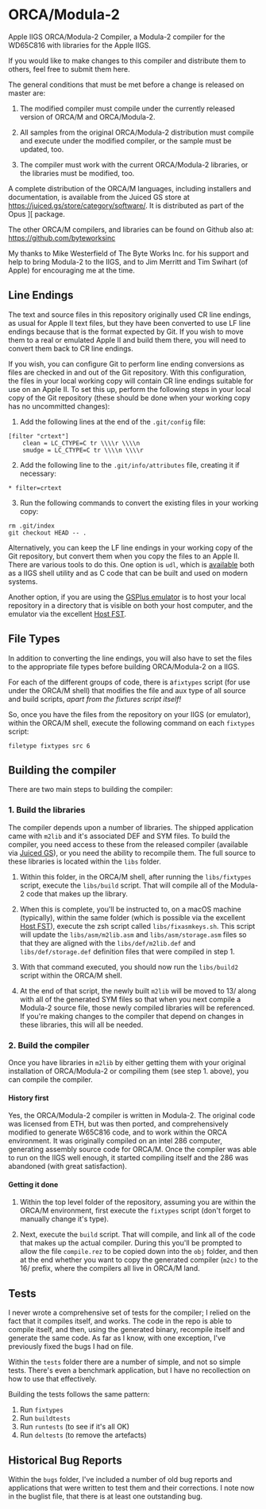 ﻿# ORCA/Modula-2
Apple IIGS ORCA/Modula-2 Compiler, a Modula-2 compiler for the WD65C816 with libraries for the Apple IIGS.

If you would like to make changes to this compiler and distribute them to others, feel free to submit them here.

The general conditions that must be met before a change is released on master are:

1. The modified compiler must compile under the currently released version of ORCA/M and ORCA/Modula-2.

2. All samples from the original ORCA/Modula-2 distribution must compile and execute under the modified compiler, or the sample must be updated, too.

3. The compiler must work with the current ORCA/Modula-2 libraries, or the libraries must be modified, too.

A complete distribution of the ORCA/M languages, including installers and documentation, is available from the Juiced GS store at https://juiced.gs/store/category/software/. It is distributed as part of the Opus ][ package.

The other ORCA/M compilers, and libraries can be found on Github also at: https://github.com/byteworksinc

My thanks to Mike Westerfield of The Byte Works Inc. for his support and help to bring Modula-2 to the IIGS, and to Jim Merritt and Tim Swihart (of Apple) for encouraging me at the time.

## Line Endings
The text and source files in this repository originally used CR line endings, as usual for Apple II text files, but they have been converted to use LF line endings because that is the format expected by Git. If you wish to move them to a real or emulated Apple II and build them there, you will need to convert them back to CR line endings.

If you wish, you can configure Git to perform line ending conversions as files are checked in and out of the Git repository. With this configuration, the files in your local working copy will contain CR line endings suitable for use on an Apple II. To set this up, perform the following steps in your local copy of the Git repository (these should be done when your working copy has no uncommitted changes):

1. Add the following lines at the end of the `.git/config` file:
```
[filter "crtext"]
	clean = LC_CTYPE=C tr \\\\r \\\\n
	smudge = LC_CTYPE=C tr \\\\n \\\\r
```

2. Add the following line to the `.git/info/attributes` file, creating it if necessary:
```
* filter=crtext
```

3. Run the following commands to convert the existing files in your working copy:
```
rm .git/index
git checkout HEAD -- .
```

Alternatively, you can keep the LF line endings in your working copy of the Git repository, but convert them when you copy the files to an Apple II. There are various tools to do this.  One option is `udl`, which is [available][udl] both as a IIGS shell utility and as C code that can be built and used on modern systems.

Another option, if you are using the [GSPlus emulator](https://apple2.gs/plus/) is to host your local repository in a directory that is visible on both your host computer, and the emulator via the excellent [Host FST](https://github.com/ksherlock/host-fst).

[udl]: http://ftp.gno.org/pub/apple2/gs.specific/gno/file.convert/udl.114.shk

## File Types
In addition to converting the line endings, you will also have to set the files to the appropriate file types before building ORCA/Modula-2 on a IIGS.

For each of the different groups of code, there is a`fixtypes` script (for use under the ORCA/M shell) that modifies the file and aux type of all source and build scripts, *apart from the fixtures script itself!*

So, once you have the files from the repository on your IIGS (or emulator), within the ORCA/M shell, execute the following command on each `fixtypes` script:

    filetype fixtypes src 6

## Building the compiler
There are two main steps to building the compiler:
### 1. Build the libraries
The compiler depends upon a number of libraries.  The shipped application came with `m2lib` and it's associated DEF and SYM files.  To build the compiler, you need access to these from the released compiler (available via [Juiced GS](https://juiced.gs/store/category/software/)), or you need the ability to recompile them.  The full source to these libraries is located within the `libs` folder.

1. Within this folder, in the ORCA/M shell, after running the `libs/fixtypes` script, execute the `libs/build` script.  That will compile all of the Modula-2 code that makes up the library.

2. When this is complete, you'll be instructed to, on a macOS machine (typically), within the same folder (which is possible via the excellent [Host FST](https://github.com/ksherlock/host-fst)), execute the zsh script called `libs/fixasmkeys.sh`.  This script will update the `libs/asm/m2lib.asm` and `libs/asm/storage.asm` files so that they are aligned with the `libs/def/m2lib.def` and `libs/def/storage.def` definition files that were compiled in step 1.

3. With that command executed, you should now run the `libs/build2` script within the ORCA/M shell.

4. At the end of that script, the newly built `m2lib` will be moved to 13/ along with all of the generated SYM files so that when you next compile a Modula-2 source file, those newly compiled libraries will be referenced.  If you're making changes to the compiler that depend on changes in these libraries, this will all be needed.

### 2. Build the compiler
Once you have libraries in `m2lib` by either getting them with your original installation of ORCA/Modula-2 or compiling them (see step 1. above), you can compile the compiler.

#### History first
Yes, the ORCA/Modula-2 compiler is written in Modula-2.  The original code was licensed from ETH, but was then ported, and comprehensively modified to generate W65C816 code, and to work within the ORCA environment.  It was originally compiled on an intel 286 computer, generating assembly source code for ORCA/M.  Once the compiler was able to run on the IIGS well enough, it started compiling itself and the 286 was abandoned (with great satisfaction).

#### Getting it done
1. Within the top level folder of the repository, assuming you are within the ORCA/M environment, first execute the `fixtypes` script (don't forget to manually change it's type).

2. Next, execute the `build` script.  That will compile, and link all of the code that makes up the actual compiler. During this you'll be prompted to allow the file `compile.rez` to be copied down into the `obj` folder, and then at the end whether you want to copy the generated compiler (`m2c)` to the 16/ prefix, where the compilers all live in ORCA/M land.

## Tests
I never wrote a comprehensive set of tests for the compiler; I relied on the fact that it compiles itself, and works.  The code in the repo is able to compile itself, and then, using the generated binary, recompile itself and generate the same code.  As far as I know, with one exception, I've previously fixed the bugs I had on file.

Within the `tests` folder there are a number of simple, and not so simple tests.  There's even a benchmark application, but I have no recollection on how to use that effectively.

Building the tests follows the same pattern:
1. Run `fixtypes`
2. Run `buildtests`
3. Run `runtests` (to see if it's all OK)
4. Run `deltests` (to remove the artefacts)

## Historical Bug Reports
Within the `bugs` folder, I've included a number of old bug reports and applications that were written to test them and their corrections.  I note now in the buglist file, that there is at least one outstanding bug.
